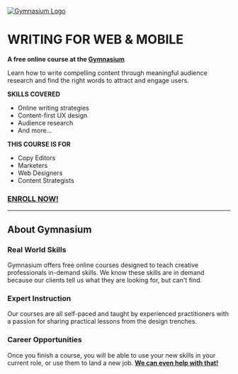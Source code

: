 [![Gymnasium Logo](https://gymnasium.github.io/cms/img/gymnasium-logo-gray.svg)](http://thegymnasium.com)

# WRITING FOR WEB & MOBILE

**A free online course at the [Gymnasium](http://thegymnasium.com)**

Learn how to write compelling content through meaningful audience research and find the right words to attract and engage users.

**SKILLS COVERED**

- Online writing strategies
- Content-first UX design
- Audience research
- And more…

**THIS COURSE IS FOR**

- Copy Editors
- Marketers
- Web Designers
- Content Strategists


### [ENROLL NOW!](http://thegymnasium.com/courses/GYM/105/0/about)

---

## About Gymnasium


### Real World Skills

Gymnasium offers free online courses designed to teach creative professionals in-demand skills. We know these skills are in demand because our clients tell us what they are looking for, but can't find.


### Expert Instruction

Our courses are all self-paced and taught by experienced practitioners with a passion for sharing practical lessons from the design trenches.

### Career Opportunities

Once you finish a course, you will be able to use your new skills in your current role, or use them to land a new job. [**We can even help with that!**](http://aquent.com/find-work/?utm_source=thegymnasium&utm_medium=github&utm_campaign=readmejobs)
